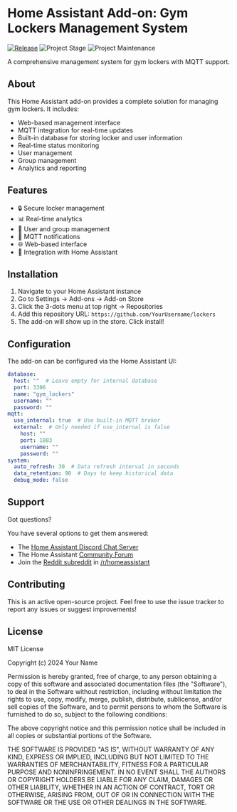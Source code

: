 # Home Assistant Add-on: Gym Lockers Management System

[![Release][release-shield]][release] ![Project Stage][project-stage-shield] ![Project Maintenance][maintenance-shield]

A comprehensive management system for gym lockers with MQTT support.

## About

This Home Assistant add-on provides a complete solution for managing gym lockers. It includes:

- Web-based management interface
- MQTT integration for real-time updates
- Built-in database for storing locker and user information
- Real-time status monitoring
- User management
- Group management
- Analytics and reporting

## Features

- 🔒 Secure locker management
- 📊 Real-time analytics
- 👥 User and group management
- 🔔 MQTT notifications
- 🌐 Web-based interface
- 🔐 Integration with Home Assistant

## Installation

1. Navigate to your Home Assistant instance
2. Go to Settings -> Add-ons -> Add-on Store
3. Click the 3-dots menu at top right -> Repositories
4. Add this repository URL: `https://github.com/YourUsername/lockers`
5. The add-on will show up in the store. Click install!

## Configuration

The add-on can be configured via the Home Assistant UI:

```yaml
database:
  host: ""  # Leave empty for internal database
  port: 3306
  name: "gym_lockers"
  username: ""
  password: ""
mqtt:
  use_internal: true  # Use built-in MQTT broker
  external:  # Only needed if use_internal is false
    host: ""
    port: 1883
    username: ""
    password: ""
system:
  auto_refresh: 30  # Data refresh interval in seconds
  data_retention: 90  # Days to keep historical data
  debug_mode: false
```

## Support

Got questions?

You have several options to get them answered:

- The [Home Assistant Discord Chat Server][discord]
- The Home Assistant [Community Forum][forum]
- Join the [Reddit subreddit][reddit] in [/r/homeassistant][reddit]

## Contributing

This is an active open-source project. Feel free to use the issue tracker to report any issues or suggest improvements!

## License

MIT License

Copyright (c) 2024 Your Name

Permission is hereby granted, free of charge, to any person obtaining a copy
of this software and associated documentation files (the "Software"), to deal
in the Software without restriction, including without limitation the rights
to use, copy, modify, merge, publish, distribute, sublicense, and/or sell
copies of the Software, and to permit persons to whom the Software is
furnished to do so, subject to the following conditions:

The above copyright notice and this permission notice shall be included in all
copies or substantial portions of the Software.

THE SOFTWARE IS PROVIDED "AS IS", WITHOUT WARRANTY OF ANY KIND, EXPRESS OR
IMPLIED, INCLUDING BUT NOT LIMITED TO THE WARRANTIES OF MERCHANTABILITY,
FITNESS FOR A PARTICULAR PURPOSE AND NONINFRINGEMENT. IN NO EVENT SHALL THE
AUTHORS OR COPYRIGHT HOLDERS BE LIABLE FOR ANY CLAIM, DAMAGES OR OTHER
LIABILITY, WHETHER IN AN ACTION OF CONTRACT, TORT OR OTHERWISE, ARISING FROM,
OUT OF OR IN CONNECTION WITH THE SOFTWARE OR THE USE OR OTHER DEALINGS IN THE
SOFTWARE.

[discord]: https://discord.gg/c5DvZ4e
[forum]: https://community.home-assistant.io
[maintenance-shield]: https://img.shields.io/maintenance/yes/2024.svg
[project-stage-shield]: https://img.shields.io/badge/project%20stage-stable-green.svg
[release-shield]: https://img.shields.io/badge/version-v1.2.6-blue.svg
[release]: https://github.com/YourUsername/lockers/tree/v1.2.6
[reddit]: https://reddit.com/r/homeassistant